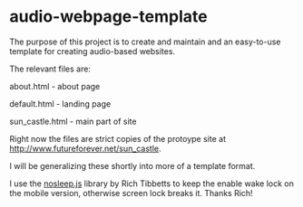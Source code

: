 # audio-webpage-template

The purpose of this project is to create and maintain and an easy-to-use template for creating audio-based websites.

The relevant files are:

about.html - about page

default.html - landing page

sun_castle.html - main part of site

Right now the files are strict copies of the protoype site at http://www.futureforever.net/sun_castle. 

I will be generalizing these shortly into more of a template format.

I use the <a href="https://github.com/richtr/NoSleep.js">nosleep.js</a> library by Rich Tibbetts to keep the enable wake lock on the mobile version, otherwise screen lock breaks it. Thanks Rich!


